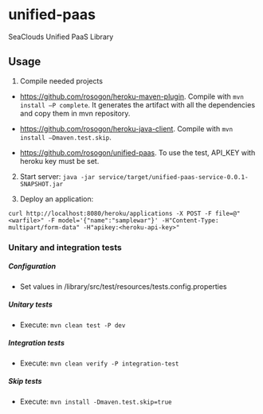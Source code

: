 # unified-paas
SeaClouds Unified PaaS Library

## Usage ##

1. Compile needed projects

* https://github.com/rosogon/heroku-maven-plugin. Compile with `mvn install –P complete`. It generates the artifact with all the dependencies and copy them in mvn repository.

* https://github.com/rosogon/heroku-java-client. Compile with `mvn install –Dmaven.test.skip`. 

* https://github.com/rosogon/unified-paas. To use the test, API_KEY with heroku key must be set.

2. Start server: `java -jar service/target/unified-paas-service-0.0.1-SNAPSHOT.jar`

3. Deploy an application: 

`curl http://localhost:8080/heroku/applications -X POST -F file=@"<warfile>" -F model='{"name":"samplewar"}' -H"Content-Type: multipart/form-data" -H"apikey:<heroku-api-key>"`

### Unitary and integration tests ###

##### Configuration #####
* Set values in /library/src/test/resources/tests.config.properties

##### Unitary tests #####
* Execute: `mvn clean test -P dev`

##### Integration tests #####
* Execute: `mvn clean verify -P integration-test`

##### Skip tests #####
* Execute: `mvn install -Dmaven.test.skip=true`

